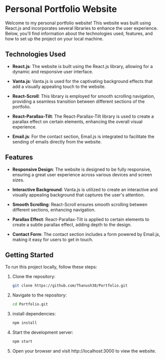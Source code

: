 # Personal Portfolio Website

Welcome to my personal portfolio website! This website was built using React.js and incorporates several libraries to enhance the user experience. Below, you'll find information about the technologies used, features, and how to set up the project on your local machine.

## Technologies Used

- **React.js**: The website is built using the React.js library, allowing for a dynamic and responsive user interface.

- **Vanta.js**: Vanta.js is used for the captivating background effects that add a visually appealing touch to the website.

- **React-Scroll**: This library is employed for smooth scrolling navigation, providing a seamless transition between different sections of the portfolio.

- **React-Parallax-Tilt**: The React-Parallax-Tilt library is used to create a parallax effect on certain elements, enhancing the overall visual experience.

- **Email.js**: For the contact section, Email.js is integrated to facilitate the sending of emails directly from the website.

<!-- Add more libraries and technologies as needed -->

## Features

- **Responsive Design**: The website is designed to be fully responsive, ensuring a great user experience across various devices and screen sizes.

- **Interactive Background**: Vanta.js is utilized to create an interactive and visually appealing background that captures the user's attention.

- **Smooth Scrolling**: React-Scroll ensures smooth scrolling between different sections, enhancing navigation.

- **Parallax Effect**: React-Parallax-Tilt is applied to certain elements to create a subtle parallax effect, adding depth to the design.

- **Contact Form**: The contact section includes a form powered by Email.js, making it easy for users to get in touch.

<!-- Add more features as needed -->

## Getting Started

To run this project locally, follow these steps:

1. Clone the repository:
   ```bash
   git clone https://github.com/Thanush38/Portfolio.git
   ```
2. Navigate to the repository:
    ```bash
    cd Portfolio.git
    ```
3.  install dependencies:
    ```bash
    npm install
    ```
4. Start the development server:
    ```bash
    npm start
    ```
5. Open your browser and visit http://localhost:3000 to view the website.

